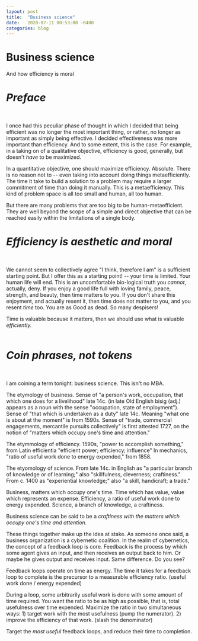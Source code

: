 ```yaml
---
layout: post
title:  "Business science"
date:   2020-07-11 00:53:00 -0400
categories: blog
---
```

# Business science 
And how efficiency is moral
&nbsp;
&nbsp;
&nbsp;

# *Preface*
&nbsp;

I once had this peculiar phase of thought in which I decided that being efficient was no longer the most important thing, or rather, no longer as important as simply being effective. I decided effectiveness was more important than efficiency. And to some extent, this is the case. For example, in a taking on of a qualitative objective, efficiency is good, generally, but doesn't *have* to be maximized.
&nbsp;

In a quantitative objective, one should maximize efficiency. Absolute. There is no reason not to -- even taking into account doing things metaefficiently. The time it take to build a solution to a problem may require a larger commitment of time than doing it manually. This is a metaefficiency. This kind of problem space is all too small and human, all too human.
&nbsp;

But there are many problems that are too big to be human-metaefficient. They are well beyond the scope of a simple and direct objective that can be reached easily within the limitations of a single body. 
&nbsp;

# *Efficiency is aesthetic and moral*
&nbsp;

We cannot seem to collectively agree "I think, therefore I am" is a sufficient starting point. But I offer this as a starting point! -- your time is limited. Your human life will end. This is an uncomfortable bio-logical truth you *cannot*, actually, deny. If you enjoy a good life full with loving family, peace, strength, and beauty, then time matters to you. If you don't share this enjoyment, and actually resent it, then time does not matter to you, and you resent *time* too. You are as Good as dead. So many despisers!
&nbsp;

Time is valuable because it matters, then we should use what is valuable *efficiently.*   
&nbsp;


# *Coin phrases, not tokens*
&nbsp;

I am coining a term tonight: business science. This isn't no MBA.
&nbsp;

The etymology of business. Sense of "a person's work, occupation, that which one does for a livelihood" late 14c. (in late Old English bisig (adj.) appears as a noun with the sense "occupation, state of employment"). Sense of "that which is undertaken as a duty" late 14c. Meaning "what one is about at the moment" is from 1590s. Sense of "trade, commercial engagements, mercantile pursuits collectively" is first attested 1727, on the notion of "matters which occupy one's time and attention."
&nbsp;

The etymmology of efficiency. 1590s, "power to accomplish something," from Latin efficientia "efficient power; efficiency; influence" In mechanics, "ratio of useful work done to energy expended," from 1858.
&nbsp;

The etyomology of science. From late 14c. in English as "a particular branch of knowledge or of learning;" also "skillfulness, cleverness; craftiness." From c. 1400 as "experiential knowledge;" also "a skill, handicraft; a trade." 
&nbsp;

Business, matters which occupy one's time. Time which has value, value which represents an expense. Efficiency, a ratio of useful work done to energy expended. Science, a branch of knowledge, a craftiness.
&nbsp;

Business science can be said to be a *craftiness with the matters which occupy one's time and attention.* 
&nbsp;

These things together make up the idea at stake. As someone once said, a business organization is a cybernetic coalition. In the realm of cybernetics, the concept of a feedback loop is core. Feedback is the process by which some agent gives an input, and then receives an output back to him. Or maybe he gives output and receives input. Same difference. Do you see?
&nbsp;

Feedback loops operate on time as energy. The time it takes for a feedback loop to complete is the precursor to a measurable efficiency ratio. (useful work done / energy expended)
&nbsp;

During a loop, some arbitrarily useful work is done with some amount of time required. You want the ratio to be as high as possible, that is, total usefulness over time expended. Maximize the ratio in two simultaneous ways: 1) target work with the most usefulness (pump the numerator). 2) improve the efficiency of that work. (slash the denominator) 
&nbsp; 

Target the *most useful* feedback loops, and reduce their time to completion.
&nbsp;

 
